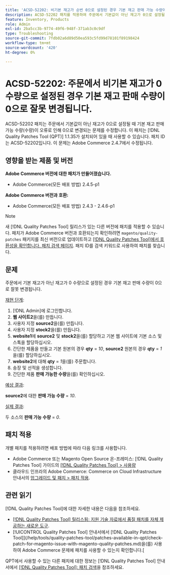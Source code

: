 ```yaml
---
title: 'ACSD-52202: 비기본 재고가 순번 0으로 설정된 경우 기본 재고 판매 가능 수량이 오류로 0으로 변경됩니다.'
description: ACSD-52202 패치를 적용하여 주문에서 기본값이 아닌 재고가 0으로 설정될 때 기본 재고 판매 수량이 오류로 인해 0으로 변경되는 Adobe Commerce 문제를 수정합니다.
feature: Inventory, Products
role: Admin
exl-id: 2ba5cc3b-9774-49f6-948f-371ab3c0c9df
type: Troubleshooting
source-git-commit: 7fdb02a6d89d50ea593c5fd99d78101f89198424
workflow-type: tm+mt
source-wordcount: '420'
ht-degree: 0%

---
```


# ACSD-52202: 주문에서 비기본 재고가 0 수량으로 설정된 경우 기본 재고 판매 수량이 0으로 잘못 변경됩니다.

ACSD-52202 패치는 주문에서 기본값이 아닌 재고가 0으로 설정될 때 기본 재고 판매 가능 수량(수량)이 오류로 인해 0으로 변경되는 문제를 수정합니다. 이 패치는 [!DNL Quality Patches Tool (QPT)] 1.1.35가 설치되어 있을 때 사용할 수 있습니다. 패치 ID는 ACSD-52202입니다. 이 문제는 Adobe Commerce 2.4.7에서 수정됩니다.

## 영향을 받는 제품 및 버전

**Adobe Commerce 버전에 대한 패치가 만들어졌습니다.**

* Adobe Commerce(모든 배포 방법) 2.4.5-p1

**Adobe Commerce 버전과 호환:**

* Adobe Commerce(모든 배포 방법) 2.4.3 - 2.4.6-p1

>[!NOTE]
>
>새 [!DNL Quality Patches Tool] 릴리스가 있는 다른 버전에 패치를 적용할 수 있습니다. 패치가 Adobe Commerce 버전과 호환되는지 확인하려면 `magento/quality-patches` 패키지를 최신 버전으로 업데이트하고 [[!DNL Quality Patches Tool]에서 호환성을 확인합니다. 패치 검색 페이지](https://experienceleague.adobe.com/tools/commerce-quality-patches/index.html). 패치 ID를 검색 키워드로 사용하여 패치를 찾습니다.

## 문제

주문에서 기본 재고가 아닌 재고가 0 수량으로 설정된 경우 기본 재고 판매 수량이 0으로 잘못 변경됩니다.

<u>재현 단계</u>:

1. [!DNL Admin]에 로그인합니다.
1. **웹 사이트2**&#x200B;을(를) 만듭니다.
1. 사용자 지정 **source2**&#x200B;을(를) 만듭니다.
1. 사용자 지정 **stock2**&#x200B;을(를) 만듭니다.
1. **website1**&#x200B;에 **source2** 및 **stock2**&#x200B;을(를) 할당하고 기본 웹 사이트에 기본 소스 및 스톡을 할당하십시오.
1. 간단한 제품을 만들고 기본 원본의 경우 **qty** = *10*, **source2** 원본의 경우 **qty** = *1*&#x200B;을(를) 할당하십시오.
1. **website2**&#x200B;에 대해 **qty** = *1*&#x200B;을(를) 주문합니다.
1. 송장 및 선적을 생성합니다.
1. 간단한 제품 **판매 가능한 수량**&#x200B;을(를) 확인하십시오.

<u>예상 결과</u>:

**source2**&#x200B;에 대한 **판매 가능 수량** = *10*.

<u>실제 결과</u>:

두 소스의 **판매 가능 수량** = *0*.

## 패치 적용

개별 패치를 적용하려면 배포 방법에 따라 다음 링크를 사용합니다.

* Adobe Commerce 또는 Magento Open Source 온-프레미스: [!DNL Quality Patches Tool] 가이드의 [[!DNL Quality Patches Tool] > 사용량](/help/tools/quality-patches-tool/usage.md)
* 클라우드 인프라의 Adobe Commerce: Commerce on Cloud Infrastructure 안내서의 [업그레이드 및 패치 > 패치 적용](https://experienceleague.adobe.com/docs/commerce-cloud-service/user-guide/develop/upgrade/apply-patches.html).

## 관련 읽기

[!DNL Quality Patches Tool]에 대한 자세한 내용은 다음을 참조하세요.

* [[!DNL Quality Patches Tool] 릴리스됨: 지원 기술 자료에서 품질 패치를 자체 제공하는 새로운 도구](https://experienceleague.adobe.com/en/docs/commerce-operations/tools/quality-patches-tool/quality-patches-tool-to-self-serve-quality-patches).
* [!UICONTROL Quality Patches Tool] 안내서에서  [!DNL Quality Patches Tool]](/help/tools/quality-patches-tool/patches-available-in-qpt/check-patch-for-magento-issue-with-magento-quality-patches.md)을(를) 사용하여 Adobe Commerce 문제에 패치를 사용할 수 있는지 확인합니다.[


QPT에서 사용할 수 있는 다른 패치에 대한 정보는 [!DNL Quality Patches Tool] 안내서에서 [[!DNL Quality Patches Tool]: 패치 검색](https://experienceleague.adobe.com/tools/commerce-quality-patches/index.html)을 참조하세요.
